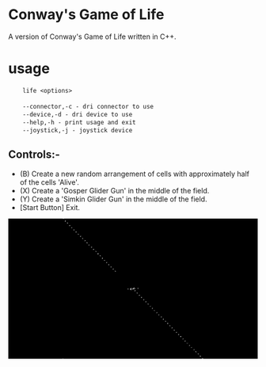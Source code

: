 # Conway's Game of Life

A version of Conway's Game of Life written in C++.

# usage
        life <options>

        --connector,-c - dri connector to use
        --device,-d - dri device to use
        --help,-h - print usage and exit
        --joystick,-j - joystick device

## Controls:-
- (B) Create a new random arrangement of cells with approximately half of the cells 'Alive'.
- (X) Create a 'Gosper Glider Gun' in the middle of the field.
- (Y) Create a 'Simkin Glider Gun' in the middle of the field.
- [Start Button] Exit.

![Conway's Game of Life](assets/life.png)

